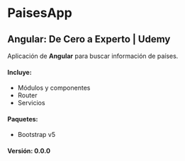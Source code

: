 # PaisesApp

## Angular: De Cero a Experto | Udemy

Aplicación de __Angular__ para buscar información de países.


#### Incluye:
+ Módulos y componentes
+ Router
+ Servicios

#### Paquetes:
- Bootstrap v5

#### Versión: 0.0.0